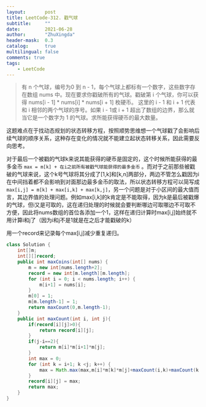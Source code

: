 ```yaml
---
layout:       post
title: LeetCode-312. 戳气球
subtitle:     ""
date:         2021-06-28
author:       "ZhuXingda"
header-mask:  0.3
catalog:      true
multilingual: false
comments: true
tags:
    - LeetCode
---
```

>有 n 个气球，编号为0 到 n - 1，每个气球上都标有一个数字，这些数字存在数组 nums 中。现在要求你戳破所有的气球。戳破第 i 个气球，你可以获得 nums[i - 1] * nums[i] * nums[i + 1] 枚硬币。 这里的 i - 1 和 i + 1 代表和 i 相邻的两个气球的序号。如果 i - 1或 i + 1 超出了数组的边界，那么就当它是一个数字为 1 的气球。求所能获得硬币的最大数量。

这题难点在于找动态规划的状态转移方程，按照顺势思维想一个气球戳了会影响后续气球的顺序关系，这种存在变化的情况就不能建立起状态转移关系，因此需要反向思考。

对于最后一个被戳的气球k来说其能获得的硬币是固定的，这个时候所能获得的最多金币 ``max = m[k] + 在i之前所有被戳气球能获得的最多金币`` 。而对于之前那些被戳破的气球来说，这个k号气球将其分成了[1,k]和[k,n]两部分，两边不管怎么戳因为i在中间挡着都不会影响到对面那边最多金币的取法，所以状态转移方程可以简写成``max[i,j] = m[k] + max[i,k] + max[k,j]``，另一个问题是对于小区间的最大值而言，其边界值的处理问题。例如max[i,k]的k肯定是不能取得，因为k是最后被戳爆的气球，但i又是可取的，这在递归处理的时候就会要判断哪边可取哪边不可取不方便，因此将nums数组的首位各添加一个1，这样在递归计算时max[i,j]始终就不用计算i和j了（因为i和j不是1就是在之后才能戳破的k）

用一个record来记录每个max[i,j]减少重复递归。
```Java
class Solution {
    int[]m;
    int[][]record;
    public int maxCoins(int[] nums) {
        m = new int[nums.length+2];
        record = new int[m.length][m.length];
        for (int i = 0; i < nums.length; i++) {
            m[i+1] = nums[i];
        }
        m[0] = 1;
        m[m.length-1] = 1;
        return maxCount(0,m.length-1);
    }
    public int maxCount(int i, int j){
        if(record[i][j]>0){
            return record[i][j];
        }
        if(j-i==2){
            return m[i]*m[i+1]*m[j];
        }
        int max = 0;
        for (int k = i+1; k <j; k++) {
            max = Math.max(max,m[i]*m[k]*m[j]+maxCount(i,k)+maxCount(k,j));
        }
        record[i][j] = max;
        return max;
    }
}
```